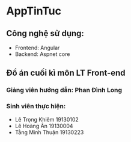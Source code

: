 ﻿# AppTinTuc
## Công nghệ sử dụng: 
- Frontend: Angular
- Backend: Aspnet core
## Đồ án cuối kì môn LT Front-end
### Giảng viên hướng dẫn: Phan Đình Long
### Sinh viên thực hiện:
- Lê Trọng Khiêm 19130102
- Lê Hoàng Ân 19130004
- Tằng Minh Thuận 19130223


